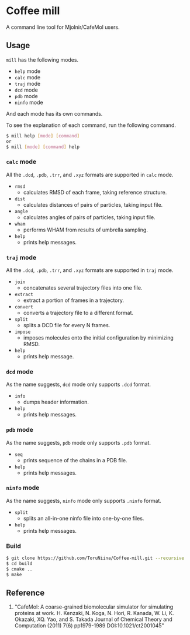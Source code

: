 # Coffee mill

A command line tool for Mjolnir/CafeMol users.

## Usage

`mill` has the following modes.

- `help` mode
- `calc` mode
- `traj` mode
- `dcd` mode
- `pdb` mode
- `ninfo` mode

And each mode has its own commands.

To see the explanation of each command, run the following command.

```sh
$ mill help [mode] [command]
or
$ mill [mode] [command] help
```

### `calc` mode

All the `.dcd`, `.pdb`, `.trr`, and `.xyz` formats are supported in `calc` mode.

- `rmsd`
  - calculates RMSD of each frame, taking reference structure.
- `dist`
  - calculates distances of pairs of particles, taking input file.
- `angle`
  - calculates angles of pairs of particles, taking input file.
- `wham`
  - performs WHAM from results of umbrella sampling.
- `help`
  - prints help messages.

### `traj` mode

All the `.dcd`, `.pdb`, `.trr`, and `.xyz` formats are supported in `traj` mode.

- `join`
  - concatenates several trajectory files into one file.
- `extract`
  - extract a portion of frames in a trajectory.
- `convert`
  - converts a trajectory file to a different format.
- `split`
  - splits a DCD file for every N frames.
- `impose`
  - imposes molecules onto the initial configuration by minimizing RMSD.
- `help`
  - prints help message.

### `dcd` mode

As the name suggests, `dcd` mode only supports `.dcd` format.

- `info`
  - dumps header information.
- `help`
  - prints help messages.

### `pdb` mode

As the name suggests, `pdb` mode only supports `.pdb` format.

- `seq`
  - prints sequence of the chains in a PDB file.
- `help`
  - prints help messages.

### `ninfo` mode

As the name suggests, `ninfo` mode only supports `.ninfo` format.

- `split`
  - splits an all-in-one ninfo file into one-by-one files.
- `help`
  - prints help messages.


### Build

```sh
$ git clone https://github.com/ToruNiina/Coffee-mill.git --recursive
$ cd build
$ cmake ..
$ make
```

## Reference

1. "CafeMol: A coarse-grained biomolecular simulator for simulating proteins at work. H. Kenzaki, N. Koga, N. Hori, R. Kanada, W. Li, K. Okazaki, XQ. Yao, and S. Takada Journal of Chemical Theory and Computation (2011) 7(6) pp1979-1989 DOI:10.1021/ct2001045"
